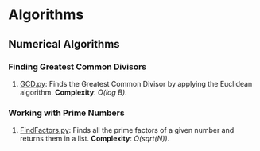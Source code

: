 Algorithms
==========
## Numerical Algorithms
### Finding Greatest Common Divisors
1. [GCD.py](https://github.com/jg-martinez/Algorithms/blob/master/Numerical/GCD.py): Finds the Greatest Common Divisor by applying the Euclidean algorithm. **Complexity**: _O(log B)_.

### Working with Prime Numbers
1. [FindFactors.py](https://github.com/jg-martinez/Algorithms/blob/master/Numerical/FindFactors.py): Finds all the prime factors of a given number and returns them in a list. **Complexity**: _O(sqrt(N))_.
